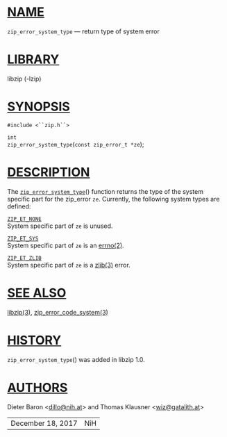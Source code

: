# [NAME](#NAME)

`zip_error_system_type` — return type of system error

# [LIBRARY](#LIBRARY)

libzip (-lzip)

# [SYNOPSIS](#SYNOPSIS)

`#include <``zip.h``>`

`int`  
`zip_error_system_type`(`const zip_error_t *ze`);

# [DESCRIPTION](#DESCRIPTION)

The [`zip_error_system_type`](#zip_error_system_type)() function returns
the type of the system specific part for the zip_error `ze`. Currently,
the following system types are defined:

[`ZIP_ET_NONE`](#ZIP_ET_NONE)  
System specific part of `ze` is unused.

[`ZIP_ET_SYS`](#ZIP_ET_SYS)  
System specific part of `ze` is an
[errno(2)](http://pubs.opengroup.org/onlinepubs/9699919799/functions/errno.md).

[`ZIP_ET_ZLIB`](#ZIP_ET_ZLIB)  
System specific part of `ze` is a
[zlib(3)](http://pubs.opengroup.org/onlinepubs/9699919799/functions/zlib.md)
error.

# [SEE ALSO](#SEE_ALSO)

[libzip(3)](libzip.md),
[zip_error_code_system(3)](zip_error_code_system.md)

# [HISTORY](#HISTORY)

`zip_error_system_type`() was added in libzip 1.0.

# [AUTHORS](#AUTHORS)

Dieter Baron \<[dillo@nih.at](mailto:dillo@nih.at)\> and Thomas Klausner
\<[wiz@gatalith.at](mailto:wiz@gatalith.at)\>

|                   |     |
|-------------------|-----|
| December 18, 2017 | NiH |
